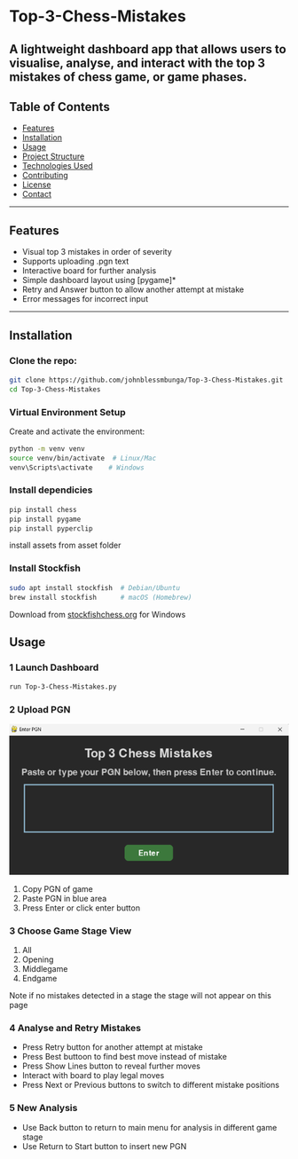 # Top-3-Chess-Mistakes

A lightweight dashboard app that allows users to visualise, analyse, and  interact with  the top 3 mistakes of chess game, or game phases. 
---

## Table of Contents

- [Features](#features)
- [Installation](#installation)
- [Usage](#usage)
- [Project Structure](#project-structure)
- [Technologies Used](#technologies-used)
- [Contributing](#contributing)
- [License](#license)
- [Contact](#contact)

---

## Features

- Visual top 3 mistakes in order of severity
- Supports uploading .pgn text
- Interactive board for further analysis
- Simple dashboard layout using [pygame]*
- Retry and Answer button to allow another attempt at mistake
- Error messages for incorrect input



---

## Installation

### Clone the repo:
```bash
git clone https://github.com/johnblessmbunga/Top-3-Chess-Mistakes.git
cd Top-3-Chess-Mistakes
```

### Virtual Environment Setup

Create and activate the environment:

```bash
python -m venv venv
source venv/bin/activate  # Linux/Mac
venv\Scripts\activate    # Windows
```
### Install dependicies

```bash
pip install chess
pip install pygame
pip install pyperclip
```
install assets from asset folder
### Install Stockfish
```bash
sudo apt install stockfish  # Debian/Ubuntu
brew install stockfish      # macOS (Homebrew)
```
Download from [stockfishchess.org](https://stockfishchess.org/) for Windows

## Usage
### 1 Launch Dashboard
```bash
run Top-3-Chess-Mistakes.py
```
### 2 Upload PGN
![PGN](screenshots/PGN_insert.png)
1. Copy PGN of game
2. Paste PGN in blue area
3. Press Enter or click enter button

### 3 Choose Game Stage View
1. All
2. Opening
3. Middlegame
4. Endgame

Note if no mistakes detected in a stage the stage will not appear on this page

### 4 Analyse and Retry Mistakes
- Press Retry button for another attempt at mistake
- Press Best buttoon to find best move instead of mistake
- Press Show Lines button to reveal further moves
- Interact with board to play legal moves
- Press Next or Previous buttons to switch to different mistake positions
  
### 5 New Analysis
- Use Back button to return to main menu  for analysis in different game stage
- Use Return to Start button to insert new PGN








